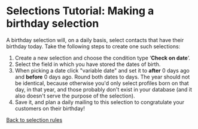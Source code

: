# Selections Tutorial: Making a birthday selection

A birthday selection will, on a daily basis, select contacts that
have their birthday today. Take the following steps to create one such selections:

1. Create a new selection and choose the condition type ‘**Check on
    date**’.
2. Select the field in which you have stored the dates of birth.
3. When picking a date click "variable date" and set it to **after** 0 days ago and **before** 
0 days ago. Round both dates to days. The year should not be identical, 
because otherwise you'd only select profiles born on that day, in that year, 
and those probably don't exist in your database (and it also doesn't 
serve the purpose of the selection).
4. Save it, and plan a daily mailing to this selection to congratulate 
your customers on their birthday!

[Back to selection rules](./selections-conditions)
